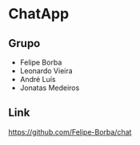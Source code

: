 # ChatApp

## Grupo
- Felipe Borba
- Leonardo Vieira
- André Luís
- Jonatas Medeiros

## Link
https://github.com/Felipe-Borba/chat
